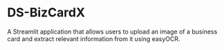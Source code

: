 # DS-BizCardX
A Streamlit application that allows users to upload an image of a business card and extract relevant information from it using easyOCR.
